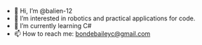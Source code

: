 - 👋 Hi, I’m @balien-12
- 👀 I’m interested in robotics and practical applications for code.
- 🌱 I’m currently learning C#
- 📫 How to reach me: bondebaileyc@gmail.com

<!---
balien-12/balien-12 is a ✨ special ✨ repository because its `README.md` (this file) appears on your GitHub profile.
You can click the Preview link to take a look at your changes.
--->
